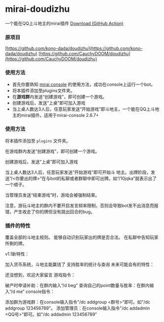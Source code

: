 # mirai-doudizhu

一个能在QQ上斗地主的mirai插件 [Download (GitHub Action)](https://github.com/fhyuncai/mirai-doudizhu/actions)

### 原项目

[https://github.com/kono-dada/doudizhu](https://github.com/kono-dada/doudizhu)
[https://github.com/CauchyDOOM/doudizhu](https://github.com/CauchyDOOM/doudizhu)

### 使用方法

* 首先你要熟知 [mirai console](https://github.com/mamoe/mirai-console/tree/03ebfd2278e9e8f051ce7f2786fb9a33efd2dbeb) 的使用方法，成功在console上运行一个bot。
* 将本插件添加至plugins文件夹。
* 在**游戏群**内发送“创建游戏”，即可创建一个游戏。
* 创建游戏后，发送“上桌”即可加入游戏
* 当上桌人数达3人后，任意玩家发送“开始游戏”即斗地主，一个能在QQ上斗地主的mirai插件。适用于mirai-console 2.6.7+

### 使用方法

将本插件添加至 `plugins` 文件夹。

在游戏群内发送“创建游戏”，即可创建一个游戏。

创建游戏后，发送“上桌”即可加入游戏

当上桌人数达3人后，任意玩家发送“开始游戏”即可开始斗
地主。出牌阶段，发送“/<你要出的牌>”在与bot的私聊或者群聊中即可出牌。如“/10jqka”就表示出了一个顺子。

当管理员发送“结束游戏”时，游戏会被强制结束。

注意，游玩斗地主的群内不要开启发言频率限制，否则会导致bot发不出消息而报错，产生收走了你的牌但没有跳出回合的bug。

### 插件的特性

覆盖全部的斗地主规则。
能够自动识别玩家出的牌是否合法。
在私聊中告知玩家所剩的牌。

v1.1新特性：

加入货币系统，斗地主能赢钱了
支持胜率的统计与查询
未来可能会有的特性：

还没想到，欢迎大家留言
游戏指令：

破产时申请补助：在群内输入“/d beg”
查询自己的point数量与胜率：在群内输入“/d me”
console指令：

添加群为游戏群：在console输入指令"/dc addgroup <群号>"即可。如"/dc addgroup 123456789"。
添加管理员：在console输入指令"/dc addadmin <QQ号>"即可。如"/dc addadmin 123456789"
